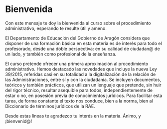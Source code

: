 # Bienvenida

Con este mensaje te doy la bienvenida al curso sobre el procedimiento administrativo, esperando te resulte útil y ameno.

El Departamento de Educación del Gobierno de Aragón considera que disponer de una formación básica en esta materia es de interés para todo el profesorado, desde una doble perspectiva: en su calidad de ciudadan@ de un lado, y también como profesional de la enseñanza.

El curso pretende ofrecer una primera aproximación al procedimiento administrativo. Hemos destacado las novedades que incluye la nueva Ley 39/2015, referidas casi en su totalidad a la digitalización de la relación de las Administraciones, entre sí y con la ciudadanía. Se incluyen documentos, teóricos y también prácticos,  que utilizan un lenguaje que pretende, sin huir del rigor técnico, resultar  asequible para todos, independientemente de estar o no, en posesión previa de conocimientos jurídicos. Para facilitar esta tarea, de forma constante el texto nos conduce, bien a la norma, bien al Diccionario de términos jurídicos de la RAE.

Desde estas líneas te agradezco tu interés en la materia. Ánimo, y ¡bienvenid@!

